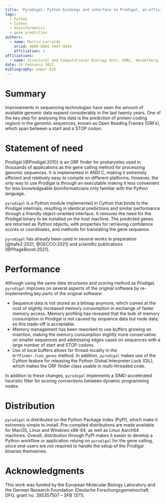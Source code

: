 ```yaml
---
title: 'Pyrodigal: Python bindings and interface to Prodigal, an efficient ORF finder for prokaryotes.'
tags:
  - Python
  - Cython
  - bioinformatics
  - gene prediction
authors:
  - name: Martin Larralde
    orcid: 0000-0002-3947-4444
    affiliation: 1
affiliations:
  - name: Structural and Computational Biology Unit, EMBL, Heidelberg, Germany
date: 24 February 2022
bibliography: paper.bib
---
```


# Summary

Improvements in sequencing technologies have seen the amount of available
genomic data expand considerably in the last twenty years. One of the key
step for analysing this data is the prediction of protein-coding regions in
the genomic sequences, known as Open Reading Frames (ORFs), which span between
a start and a STOP codon.


# Statement of need

Prodigal [@Prodigal:2010] is an ORF finder for prokaryotes used in thousands
of applications as the gene calling method for processing genomic sequences.
It is implemented in ANSI C, making it extremely efficient and relatively
easy to compile on different platforms. However, the only way to use Prodigal
is through an executable making it less convenient for less knowledgeable
bioinformaticians only familiar with the Python language.

`pyrodigal` is a Python module implemented in Cython that binds to the
Prodigal interinals, resulting in identical predictions and similar performance
through a friendly object-oriented interface. It removes the need for the
Prodigal binary to be installed on the host machine. The predicted genes are
returned as Python objects, with properties for retrieving confidence scores
or coordinates, and methods for translating the gene sequence.

`pyrodigal` has already been used in several works in preparation [@hafeZ:2021, @GECCO:2021]
and scientific publications [@PhageBoost:2021].


# Performance

Although using the same data structures and scoring method as Prodigal,
`pyrodigal` improves on several aspects of the original software by
re-implementing key parts of the original software:

- Sequence data is not stored as a bitmap anymore, which comes at the cost
  of slightly increased memory consumption in exchange of faster memory
  access. Memory profiling has revealed that the bulk of memory consumption
  in Prodigal is not caused by sequence data but node data, so this trade-off
  is acceptable.
- Memory management has been reworked to use buffers growing on insertion,
  making the memory consumption slightly more conservative on smaller sequences
  and addressing edges cases on sequences with a large number of start and
  STOP codons.
- Use of local buffers allows for thread-locality in the `OrfFinder.find_genes`
  method. In addition, `pyrodigal` makes use of the Cython feature for
  releasing the Python Global Interpreter Lock (GIL), which makes the ORF
  finder class usable in multi-threaded code.

In addition to these changes, `pyrodigal` implements a SIMD-accelerated
heuristic filter for scoring connections between dynamic programming nodes.


# Distribution

`pyrodigal` is distributed on the Python Package Index (PyPI), which make it
extremely simple to install. Pre-compiled distributions are made available
for MacOS, Linux and Windows x86-64, as well as Linux Aarch64 machines.
Overall, distribution through PyPI makes it easier to develop a Python
workflow or application relying on `pyrodigal` for the gene calling, since
end-users are not required to handle the setup of the Prodigal binaries
themselves.


# Acknowledgments

This work was funded by the European Molecular Biology Laboratory and the
German Research Foundation (Deutsche Forschungsgemeinschaft, DFG, grant no. 395357507 – SFB 1371).
